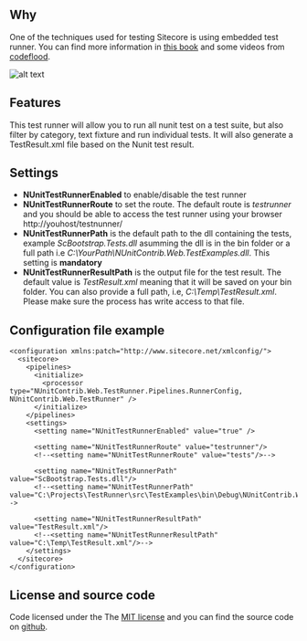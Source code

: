 Why
---

One of the techniques used for testing Sitecore is using embedded test runner. You can find more information in [this book][1] and some videos from [codeflood][2].

![alt text][3]

Features
--------

This test runner will allow you to run all nunit test on a test suite, but also filter by category, text fixture and run individual tests. It will also generate a TestResult.xml file based on the Nunit test result.

Settings
--------

 - **NUnitTestRunnerEnabled** to enable/disable the test runner
 - **NUnitTestRunnerRoute** to set the route. The default route is *testrunner* and you should be able to access the test runner using your browser http://youhost/testnunner/
 - **NUnitTestRunnerPath** is the default path to the dll containing the tests, example *ScBootstrap.Tests.dll* asumming the dll is in the bin folder or a full path i.e *C:\YourPath\NUnitContrib.Web.TestExamples.dll*. This setting is **mandatory**
 - **NUnitTestRunnerResultPath** is the output file for the test result. The default value is *TestResult.xml* meaning that it will be saved on your bin folder. You can also provide a full path, i.e, *C:\Temp\TestResult.xml*. Please make sure the process has write access to that file.


Configuration file example
--------------------------

    <configuration xmlns:patch="http://www.sitecore.net/xmlconfig/">
      <sitecore>
        <pipelines>
          <initialize>
            <processor type="NUnitContrib.Web.TestRunner.Pipelines.RunnerConfig, NUnitContrib.Web.TestRunner" />
          </initialize>
        </pipelines>
        <settings>
          <setting name="NUnitTestRunnerEnabled" value="true" />
    
          <setting name="NUnitTestRunnerRoute" value="testrunner"/>
          <!--<setting name="NUnitTestRunnerRoute" value="tests"/>-->
    
          <setting name="NUnitTestRunnerPath" value="ScBootstrap.Tests.dll"/>
          <!--<setting name="NUnitTestRunnerPath" value="C:\Projects\TestRunner\src\TestExamples\bin\Debug\NUnitContrib.Web.TestExamples.dll"/>-->
    
          <setting name="NUnitTestRunnerResultPath" value="TestResult.xml"/>
          <!--<setting name="NUnitTestRunnerResultPath" value="C:\Temp\TestResult.xml"/>-->
        </settings>
      </sitecore>
    </configuration>

License and source code
-------

 Code licensed under the The [MIT license][4] and you can find the source code on [github][5].


  [1]: http://www.amazon.co.uk/Professional-Sitecore-Development-John-West/dp/047093901X
  [2]: http://www.youtube.com/user/codeflood
  [3]: http://jlusar.es/get/testrunner/test-runner-small.png "Test runner"
  [4]: http://opensource.org/licenses/mit-license.php
  [5]: https://github.com/jorgelusar/sctestrunner